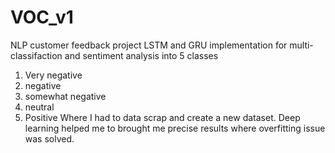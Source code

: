 # VOC_v1
NLP customer feedback project
LSTM and GRU implementation for multi-classifaction and sentiment analysis into 5 classes
1. Very negative
2. negative
3. somewhat negative
4. neutral
5. Positive
Where I had to data scrap and create a new dataset.
Deep learning helped me to brought me precise results where overfitting issue was solved.
